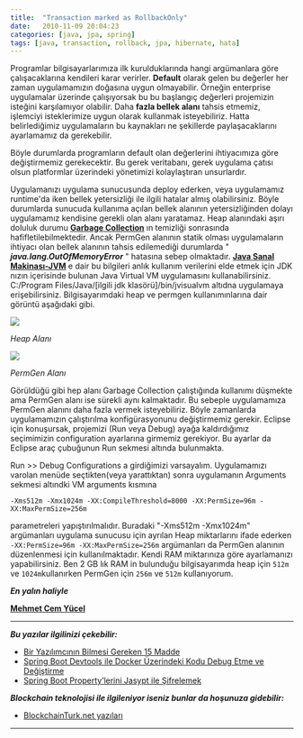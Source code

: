 ```yaml
---
title:  "Transaction marked as RollbackOnly"
date:   2010-11-09 20:04:23
categories: [java, jpa, spring]
tags: [java, transaction, rollback, jpa, hibernate, hata]
---
```


Programlar bilgisayarlarımıza ilk kurulduklarında hangi argümanlara göre çalışacaklarına kendileri karar verirler. **Default** olarak gelen bu değerler her zaman uygulamamızın doğasına uygun olmayabilir. Örneğin enterprise uygulamalar üzerinde çalışıyorsak bu bu başlangıç değerleri projemizin isteğini karşılamıyor olabilir. Daha **fazla bellek alanı** tahsis etmemiz, işlemciyi isteklerimize uygun olarak kullanmak isteyebiliriz. Hatta belirlediğimiz uygulamaların bu kaynakları ne şekillerde paylaşacaklarını ayarlamamız da gerekebilir.  
  
Böyle durumlarda programların default olan değerlerini ihtiyacımıza göre değiştirmemiz gerekecektir. Bu gerek veritabanı, gerek uygulama çatısı olsun platformlar üzerindeki yönetimizi kolaylaştıran unsurlardır.  
  
Uygulamanızı uygulama sunucusunda deploy ederken, veya uygulamamız runtime'da iken bellek yetersizliği ile ilgili hatalar almış olabilirsiniz. Böyle durumlarda sunucuda kullanıma açılan bellek alanının yetersizliğinden dolayı uygulamamız kendisine gerekli olan alanı yaratamaz. Heap alanındaki aşırı doluluk durumu **[Garbage Collection](http://en.wikipedia.org/wiki/Garbage_collection_(computer_science))** ın temizliği sonrasında hafifletilebilmektedir. Ancak PermGen alanının statik olması uygulamaların ihtiyacı olan bellek alanının tahsis edilemediği durumlarda " **_java.lang.OutOfMemoryError_** " hatasına sebep olmaktadır. **[Java Sanal Makinası-JVM](http://en.wikipedia.org/wiki/Java_Virtual_Machine)** e dair bu bilgileri anlık kullanım verilerini elde etmek için JDK nızın içerisinde bulunan Java Virtual VM uygulamasını kullanabilirsiniz. C:/Program Files/Java/[ilgili jdk klasörü]/bin/jvisualvm altıdna uygulamaya erişebilirsiniz. Bilgisayarımdaki heap ve permgen kullanımınlarına dair görüntü aşağıdaki gibi.  
  
  

[![](http://1.bp.blogspot.com/_-PvBeE2cwcg/TO5Bx_69ikI/AAAAAAAAAWg/C13IQFwDdLU/s1600/Capture.PNG)](http://1.bp.blogspot.com/_-PvBeE2cwcg/TO5Bx_69ikI/AAAAAAAAAWg/C13IQFwDdLU/s1600/Capture.PNG)

_Heap Alanı_

  

  

[![](http://4.bp.blogspot.com/_-PvBeE2cwcg/TO5B_VS9jnI/AAAAAAAAAWk/E7SW0BuEaIA/s1600/2.PNG)](http://4.bp.blogspot.com/_-PvBeE2cwcg/TO5B_VS9jnI/AAAAAAAAAWk/E7SW0BuEaIA/s1600/2.PNG)

_PermGen Alanı_

  

Görüldüğü gibi hep alanı Garbage Collection çalıştığında kullanımı düşmekte ama PermGen alanı ise sürekli aynı kalmaktadır. Bu sebeple uygulamamıza PermGen alanını daha fazla vermek isteyebiliriz. Böyle zamanlarda uygulamamızın çalıştırılma konfigürasyonunu değiştirmemiz gerekir. Eclipse için konuşursak, projemizi (Run veya Debug) ayağa kaldırdığımız seçimimizin configuration ayarlarına girmemiz gerekiyor. Bu ayarlar da Eclipse araç çubuğunun Run sekmesi altında bulunmakta.

  

Run >> Debug Configurations a girdiğimizi varsayalım. Uygulamamızı varolan menüde seçtikten(veya yarattıktan) sonra uygulamanın Arguments sekmesi altındki VM arguments kısmına

  

	-Xms512m -Xmx1024m -XX:CompileThreshold=8000 -XX:PermSize=96m -XX:MaxPermSize=256m

parametreleri yapıştırılmalıdır. Buradaki "-Xms512m -Xmx1024m" argümanları uygulama sunucusu için ayrılan Heap miktarlarını ifade ederken `-XX:PermSize=96m -XX:MaxPermSize=256m` argümanları da PermGen alanının düzenlenmesi için kullanılmaktadır. Kendi RAM miktarınıza göre ayarlamanızı yapabilirsiniz. Ben 2 GB lık RAM in bulunduğu bilgisayarımda heap için `512m` ve `1024m`kullanırken PermGen için `256m` ve `512m` kullanıyorum.  

  
***En yalın haliyle***

[**Mehmet Cem Yücel**](https://www.mehmetcemyucel.com)

---

**_Bu yazılar ilgilinizi çekebilir:_**

 - [Bir Yazılımcının Bilmesi Gereken 15 Madde](https://www.mehmetcemyucel.com/2019/bir-yazilimcinin-bilmesi-gereken-15-madde/)
 - [Spring Boot Devtools ile Docker Üzerindeki Kodu Debug Etme ve Değiştirme](https://www.mehmetcemyucel.com/2019/spring-boot-devtools-ile-docker-uzerindeki-kodu-debug-etme-ve-degistirme/)
 - [Spring Boot Property’lerini Jasypt ile Şifrelemek](https://www.mehmetcemyucel.com/2019/spring-boot-propertylerini-jasypt-ile-sifrelemek/)

**_Blockchain teknolojisi ile ilgileniyor iseniz bunlar da hoşunuza gidebilir:_**

 - [BlockchainTurk.net yazıları](https://www.mehmetcemyucel.com/categories/#blockchain)

---